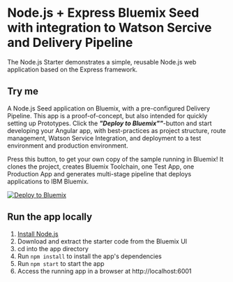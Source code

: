 # Node.js + Express Bluemix Seed with integration to Watson Sercive and Delivery Pipeline

The Node.js Starter demonstrates a simple, reusable Node.js web application based on the Express framework.

## Try me
A Node.js Seed application on Bluemix, with a pre-configured Delivery Pipeline.
This app is a proof-of-concept, but also intended for quickly setting up Prototypes.
Click the ***"Deploy to Bluemix""***-button and start developing your Angular app, with best-practices as project structure, route management, Watson Service Integration, and deployment to a test environment and production environment.

Press this button, to get your own copy of the sample running in Bluemix! It clones the project, creates Bluemix Toolchain, one Test App, one Production App and generates multi-stage pipeline that deploys applications to IBM Bluemix.

[![Deploy to Bluemix](https://bluemix.net/deploy/button.png)](https://console.ng.bluemix.net/devops/setup/deploy/?repository=https://github.com/larshnordli/NodeBluemixSeed)

## Run the app locally

1. [Install Node.js][]
2. Download and extract the starter code from the Bluemix UI
3. cd into the app directory
4. Run `npm install` to install the app's dependencies
5. Run `npm start` to start the app
6. Access the running app in a browser at http://localhost:6001

[Install Node.js]: https://nodejs.org/en/download/
